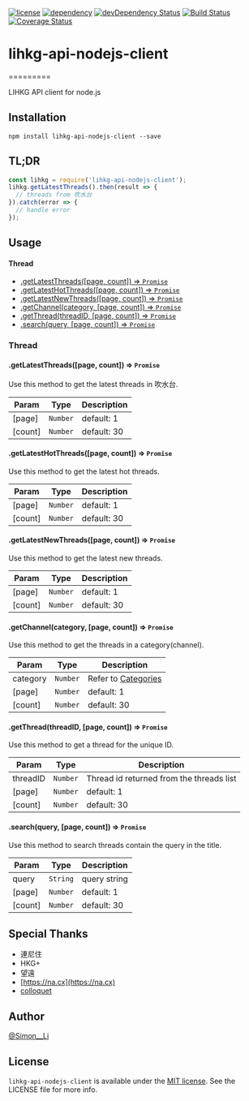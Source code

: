 [![license](https://img.shields.io/badge/license-MIT-blue.svg)](https://img.shields.io/badge/license-MIT-blue.svg)
[![dependency](https://david-dm.org/siutsin/lihkg-api-nodejs-client.svg)](https://david-dm.org/siutsin/lihkg-api-nodejs-client.svg)
[![devDependency Status](https://david-dm.org/siutsin/lihkg-api-nodejs-client/dev-status.svg)](https://david-dm.org/siutsin/lihkg-api-nodejs-client#info=devDependencies)
[![Build Status](https://travis-ci.org/siutsin/lihkg-api-nodejs-client.svg?branch=master)](https://travis-ci.org/siutsin/lihkg-api-nodejs-client)
[![Coverage Status](https://coveralls.io/repos/github/siutsin/lihkg-api-nodejs-client/badge.svg)](https://coveralls.io/github/siutsin/lihkg-api-nodejs-client)

# lihkg-api-nodejs-client
=========

LIHKG API client for node.js

## Installation

```
npm install lihkg-api-nodejs-client --save
```

## TL;DR

```javascript
const lihkg = require('lihkg-api-nodejs-client');
lihkg.getLatestThreads().then(result => {
  // threads from 吹水台
}).catch(error => {
  // handle error
});
```

## Usage

#### Thread

* [.getLatestThreads([page, count]) ⇒ `Promise`](#thread.getLatestThreads)
* [.getLatestHotThreads([page, count]) ⇒ `Promise`](#thread.getLatestHotThreads)
* [.getLatestNewThreads([page, count]) ⇒ `Promise`](#thread.getLatestNewThreads)
* [.getChannel(category, [page, count]) ⇒ `Promise`](#thread.getChannel)
* [.getThread(threadID, [page, count]) ⇒ `Promise`](#thread.getThread)
* [.search(query, [page, count]) ⇒ `Promise`](#thread.search)

### Thread

<a name="thread.getLatestThreads"></a>

#### .getLatestThreads([page, count]) ⇒ `Promise`
Use this method to get the latest threads in 吹水台.

| Param | Type | Description |
| --- | --- | --- |
| [page] | `Number` | default: 1 |
| [count] | `Number` | default: 30 |

<a name="thread.getLatestHotThreads"></a>

#### .getLatestHotThreads([page, count]) ⇒ `Promise`
Use this method to get the latest hot threads.

| Param | Type | Description |
| --- | --- | --- |
| [page] | `Number` | default: 1 |
| [count] | `Number` | default: 30 |

<a name="thread.getLatestNewThreads"></a>

#### .getLatestNewThreads([page, count]) ⇒ `Promise`
Use this method to get the latest new threads.

| Param | Type | Description |
| --- | --- | --- |
| [page] | `Number` | default: 1 |
| [count] | `Number` | default: 30 |

<a name="thread.getChannel"></a>

#### .getChannel(category, [page, count]) ⇒ `Promise`
Use this method to get the threads in a category(channel).

| Param | Type | Description |
| --- | --- | --- |
| category | `Number` | Refer to [Categories](https://github.com/siutsin/lihkg-api-nodejs-client/blob/master/lib/constants.js) |
| [page] | `Number` | default: 1 |
| [count] | `Number` | default: 30 |

<a name="thread.getThread"></a>

#### .getThread(threadID, [page, count]) ⇒ `Promise`
Use this method to get a thread for the unique ID.

| Param | Type | Description |
| --- | --- | --- |
| threadID | `Number` | Thread id returned from the threads list |
| [page] | `Number` | default: 1 |
| [count] | `Number` | default: 30 |

<a name="thread.search"></a>

#### .search(query, [page, count]) ⇒ `Promise`
Use this method to search threads contain the query in the title.

| Param | Type | Description |
| --- | --- | --- |
| query | `String` | query string |
| [page] | `Number` | default: 1 |
| [count] | `Number` | default: 30 |

## Special Thanks

- 連尼住
- HKG+
- 望遠
- [https://na.cx](https://na.cx)
- [colloquet](https://github.com/colloquet)

## Author

[@Simon__Li](https://twitter.com/Simon__LI)

## License

`lihkg-api-nodejs-client` is available under the [MIT license](http://siutsin.mit-license.org). See the LICENSE file for more info.
